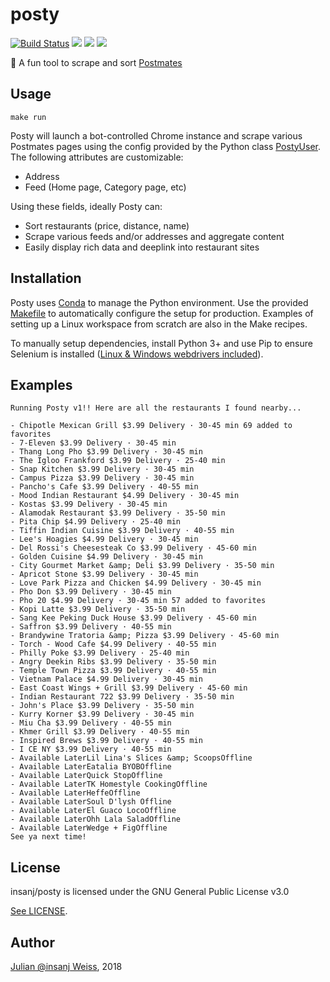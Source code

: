 # posty

[![Build Status](https://travis-ci.com/insanj/posty.svg?token=esypzNUpVoxWgx65pRhC&branch=master)](https://travis-ci.com/insanj/posty)
[![](https://img.shields.io/badge/language-python3.5-4dbdd1.svg)](https://github.com/insanj/posty/search?l=python)
![](https://img.shields.io/badge/package--manager-conda-edcb47.svg)
[![](https://img.shields.io/aur/license/yaourt.svg?style=popout)](LICENSE)

🍴 A fun tool to scrape and sort [Postmates](https://postmates.com)

## Usage

`make run`

Posty will launch a bot-controlled Chrome instance and scrape various Postmates pages using the config provided by the Python class [PostyUser](https://github.com/insanj/posty/blob/master/src/posty.py#L17). The following attributes are customizable:

- Address
- Feed (Home page, Category page, etc)

Using these fields, ideally Posty can:

- Sort restaurants (price, distance, name)
- Scrape various feeds and/or addresses and aggregate content
- Easily display rich data and deeplink into restaurant sites

## Installation

Posty uses [Conda](https://conda.io/) to manage the Python environment. Use the provided [Makefile](src/Makefile) to automatically configure the setup for production. Examples of setting up a Linux workspace from scratch are also in the Make recipes.

To manually setup dependencies, install Python 3+ and use Pip to ensure Selenium is installed ([Linux & Windows webdrivers included](https://github.com/insanj/posty/tree/master/src/drivers)).

## Examples

```
Running Posty v1!! Here are all the restaurants I found nearby...

- Chipotle Mexican Grill $3.99 Delivery · 30-45 min 69 added to favorites
- 7-Eleven $3.99 Delivery · 30-45 min
- Thang Long Pho $3.99 Delivery · 30-45 min
- The Igloo Frankford $3.99 Delivery · 25-40 min
- Snap Kitchen $3.99 Delivery · 30-45 min
- Campus Pizza $3.99 Delivery · 30-45 min
- Pancho's Cafe $3.99 Delivery · 40-55 min
- Mood Indian Restaurant $4.99 Delivery · 30-45 min
- Kostas $3.99 Delivery · 30-45 min
- Alamodak Restaurant $3.99 Delivery · 35-50 min
- Pita Chip $4.99 Delivery · 25-40 min
- Tiffin Indian Cuisine $3.99 Delivery · 40-55 min
- Lee's Hoagies $4.99 Delivery · 30-45 min
- Del Rossi's Cheesesteak Co $3.99 Delivery · 45-60 min
- Golden Cuisine $4.99 Delivery · 30-45 min
- City Gourmet Market &amp; Deli $3.99 Delivery · 35-50 min
- Apricot Stone $3.99 Delivery · 30-45 min
- Love Park Pizza and Chicken $4.99 Delivery · 30-45 min
- Pho Don $3.99 Delivery · 30-45 min
- Pho 20 $4.99 Delivery · 30-45 min 57 added to favorites
- Kopi Latte $3.99 Delivery · 35-50 min
- Sang Kee Peking Duck House $3.99 Delivery · 45-60 min
- Saffron $3.99 Delivery · 40-55 min
- Brandywine Tratoria &amp; Pizza $3.99 Delivery · 45-60 min
- Torch - Wood Cafe $4.99 Delivery · 40-55 min
- Philly Poke $3.99 Delivery · 25-40 min
- Angry Deekin Ribs $3.99 Delivery · 35-50 min
- Temple Town Pizza $3.99 Delivery · 40-55 min
- Vietnam Palace $4.99 Delivery · 30-45 min
- East Coast Wings + Grill $3.99 Delivery · 45-60 min
- Indian Restaurant 722 $3.99 Delivery · 35-50 min
- John's Place $3.99 Delivery · 35-50 min
- Kurry Korner $3.99 Delivery · 30-45 min
- Miu Cha $3.99 Delivery · 40-55 min
- Khmer Grill $3.99 Delivery · 40-55 min
- Inspired Brews $3.99 Delivery · 40-55 min
- I CE NY $3.99 Delivery · 40-55 min
- Available LaterLil Lina's Slices &amp; ScoopsOffline
- Available LaterEatalia BYOBOffline
- Available LaterQuick StopOffline
- Available LaterTK Homestyle CookingOffline
- Available LaterHeffeOffline
- Available LaterSoul D'lysh Offline
- Available LaterEl Guaco LocoOffline
- Available LaterOhh Lala SaladOffline
- Available LaterWedge + FigOffline
See ya next time!
```

## License

insanj/posty is licensed under the GNU General Public License v3.0

[See LICENSE](LICENSE).


## Author

[Julian @insanj Weiss](https://github.com/insanj), 2018
